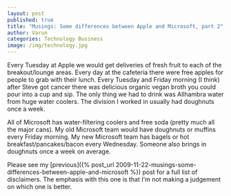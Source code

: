 ```yaml
---
layout: post
published: true
title: "Musings: Some differences between Apple and Microsoft, part 2"
author: Varun
categories: Technology Business
image: /img/technology.jpg
---
```


Every Tuesday at Apple we would get deliveries of fresh fruit to each of the breakout/lounge areas. Every day at the cafeteria there were free apples for people to grab with their lunch. Every Tuesday and Friday morning (I think) after Steve got cancer there was delicious organic vegan broth you could pour into a cup and sip. The only thing we had to drink was Allhambra water from huge water coolers. The division I worked in usually had doughnuts once a week.

All of Microsoft has water-filtering coolers and free soda (pretty much all the major cans). My old Microsoft team would have doughnuts or muffins every Friday morning. My new Microsoft team has bagels or hot breakfast/pancakes/bacon every Wednesday. Someone also brings in doughnuts once a week on average.

Please see my [previous]({% post_url 2009-11-22-musings-some-differences-between-apple-and-microsoft %}) post for a full list of disclaimers. The emphasis with this one is that I'm not making a judgement on which one is better.
